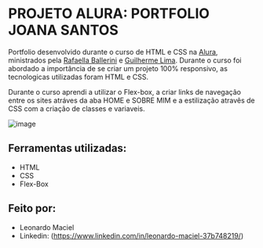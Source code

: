 # PROJETO ALURA: PORTFOLIO JOANA SANTOS

Portfolio desenvolvido durante o curso de HTML e CSS na [Alura](https://www.alura.com.br/), ministrados pela [Rafaella Ballerini](https://github.com/rafaballerini/) e [Guilherme Lima](https://www.linkedin.com/in/guilherme-lima-458925178/). Durante o curso foi abordado a importância de se criar um projeto 100% responsivo, as tecnologicas utilizadas foram HTML e CSS.

Durante o curso aprendi a utilizar o Flex-box, a criar links de navegação entre os sites atráves da aba HOME e SOBRE MIM e a estilização atravês de CSS com a criação de classes e variaveis. 

![image](https://user-images.githubusercontent.com/77756047/211304452-220fedf0-f91b-490f-8a65-a60ce860bc5c.png)

## Ferramentas utilizadas:

* HTML
* CSS
* Flex-Box

## Feito por:
* Leonardo Maciel
* Linkedin: (https://www.linkedin.com/in/leonardo-maciel-37b748219/)
